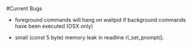 #Current Bugs

 + foreground commands will hang on waitpid if background commands have been executed (OSX only)

 + small (const 5 byte) memory leak in readline rl_set_prompt().

